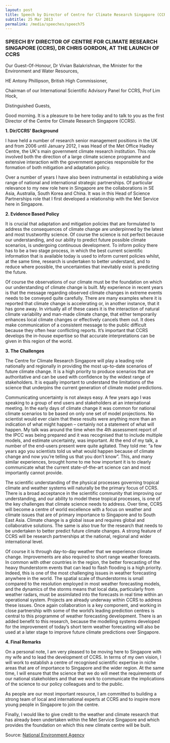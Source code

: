 ```yaml
---
layout: post
title: Speech by Director of Centre for Climate Research Singapore (CCRS), Dr Chris Gordon, at the launch of CCRS
subtitle: 25 Mar 2013
permalink: /media/speeches/speech75
---
```


### SPEECH BY DIRECTOR OF CENTRE FOR CLIMATE RESEARCH SINGAPORE (CCRS), DR CHRIS GORDON, AT THE LAUNCH OF CCRS

Our Guest-Of-Honour, Dr Vivian Balakrishnan, the Minister for the Environment and Water Resources,

HE Antony Phillipson, British High Commissioner,

Chairman of our International Scientific Advisory Panel for CCRS, Prof Lim Hock,

Distinguished Guests,

Good morning. It is a pleasure to be here today and to talk to you as the first Director of the Centre for Climate Research Singapore (CCRS).

**1. Dir/CCRS’ Background**

I have held a number of research senior management positions in the UK and from 2006 until January 2012, I was Head of the Met Office Hadley Centre, the UK's main government climate research institution. This role involved both the direction of a large climate science programme and extensive interaction with the government agencies responsible for the formation of both mitigation and adaptation policy.

Over a number of years I have also been instrumental in establishing a wide range of national and international strategic partnerships. Of particular relevance to my new role here in Singapore are the collaborations in SE Asia, Australia, South Korea and China. It was in this Head of Science Partnerships role that I first developed a relationship with the Met Service here in Singapore.

**2. Evidence Based Policy**

It is crucial that adaptation and mitigation policies that are formulated to address the consequences of climate change are underpinned by the latest and most trustworthy science. Of course the science is not perfect because our understanding, and our ability to predict future possible climate scenarios, is undergoing continuous development. To inform policy there has to be a two stage process, in which the best current scientific information that is available today is used to inform current policies whilst, at the same time, research is undertaken to better understand, and to reduce where possible, the uncertainties that inevitably exist is predicting the future.

Of course the observations of our climate must be the foundation on which our understanding of climate change is built. My experience in recent years is that the message regarding observed climate changes in extreme events needs to be conveyed quite carefully. There are many examples where it is reported that climate change is accelerating or, in another instance, that it has gone away. In virtually all of these cases it is the interaction of natural climate variability and man-made climate change, that either temporarily enhances local climate changes or effectively cancels them out. It does make communication of a consistent message to the public difficult because they often hear conflicting reports. It’s important that CCRS develops the in-house expertise so that accurate interpretations can be given in this region of the world.

**3. The Challenges**

The Centre for Climate Research Singapore will play a leading role nationally and regionally in providing the most up-to-date scenarios of future climate change. It is a high priority to produce scenarios that are authoritative and can be used with confidence by the widest range of stakeholders. It is equally important to understand the limitations of the science that underpins the current generation of climate model predictions.

Communicating uncertainty is not always easy. A few years ago I was speaking to a group of end users and stakeholders at an international meeting. In the early days of climate change it was common for national climate scenarios to be based on only one set of model projections. No scientist would ever claim that these results were anything more than an indication of what might happen – certainly not a statement of what will happen. My talk was around the time when the 4th assessment report of the IPCC was being prepared and it was recognised that to include multiple models, and estimate uncertainty, was important. At the end of my talk, a number of the end-users present were quite agitated. They told me: “a few years ago you scientists told us what would happen because of climate change and now you’re telling us that you don’t know”. This, and many similar experiences, brought home to me how important it is to clearly communicate what the current state-of-the-art science can and most importantly cannot provide.

The scientific understanding of the physical processes governing tropical climate and weather systems will naturally be the primary focus of CCRS. There is a broad acceptance in the scientific community that improving our understanding, and our ability to model these tropical processes, is one of the key challenges that climate science needs to address. Over time, CCRS will become a centre of world excellence with a focus on weather and climate issues that are of primary importance to Singapore and to South East Asia. Climate change is a global issue and requires global and collaborative solutions. The same is also true for the research that needs to be undertaken to better predict future climate changes. A strong feature of CCRS will be research partnerships at the national, regional and wider international level.

Of course it is through day-to-day weather that we experience climate change. Improvements are also required to short range weather forecasts. In common with other countries in the region, the better forecasting of the heavy thunderstorm events that can lead to flash flooding is a high priority. Indeed, this is one of the most challenging issues in weather forecasting anywhere in the world. The spatial scale of thunderstorms is small compared to the resolution employed in most weather forecasting models, and the dynamics of the storms means that local data, particularly from weather radars, must be assimilated into the forecasts in real time within an operational system. Projects are already underway within CCRS to address these issues. Once again collaboration is a key component, and working in close partnership with some of the world’s leading prediction centres is central to this programme of weather forecasting development. There is an added benefit to this research, because the modelling systems developed for the improvement of today’s short term weather forecasting will also be used at a later stage to improve future climate predictions over Singapore.

**4. Final Remarks**

On a personal note, I am very pleased to be moving here to Singapore with my wife and to lead the development of CCRS. In terms of my own vision, I will work to establish a centre of recognised scientific expertise in niche areas that are of importance to Singapore and the wider region. At the same time, I will ensure that the science that we do will meet the requirements of our national stakeholders and that we work to communicate the implications of the science to our policy colleagues and to the public.

As people are our most important resource, I am committed to building a strong team of local and international experts at CCRS and to inspire more young people in Singapore to join the centre.

Finally, I would like to give credit to the weather and climate research that has already been undertaken within the Met Service Singapore and which provides the foundation on which this new climate centre will be built.

Source: [<a href="https://www.nea.gov.sg/" target="_blank">National Environment Agency</a>](https://www.nea.gov.sg/)